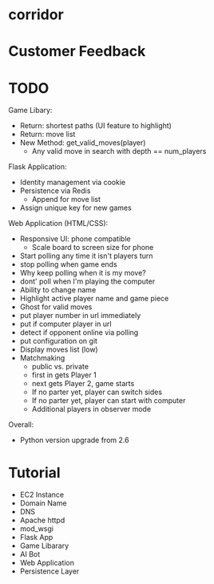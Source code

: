 # corridor
# Customer Feedback


# TODO

Game Libary:
- Return: shortest paths (UI feature to highlight)
- Return: move list
- New Method: get_valid_moves(player)
  - Any valid move in search with depth == num_players

Flask Application:
- Identity management via cookie
- Persistence via Redis
  - Append for move list
- Assign unique key for new games

Web Application (HTML/CSS):
- Responsive UI: phone compatible
  - Scale board to screen size for phone
- Start polling any time it isn't players turn
- stop polling when game ends
- Why keep polling when it is my move?
- dont' poll when I'm playing the computer
- Ability to change name
- Highlight active player name and game piece
- Ghost for valid moves
- put player number in url immediately
- put if computer player in url
- detect if opponent online via polling
- put configuration on git
- Display moves list (low)
- Matchmaking
  - public vs. private
  - first in gets Player 1
  - next gets Player 2, game starts
  - If no parter yet, player can switch sides
  - If no parter yet, player can start with computer
  - Additional players in observer mode

Overall:
- Python version upgrade from 2.6

# Tutorial
* EC2 Instance
* Domain Name
* DNS
* Apache httpd
* mod_wsgi
* Flask App
* Game Libarary
* AI Bot
* Web Application
* Persistence Layer


